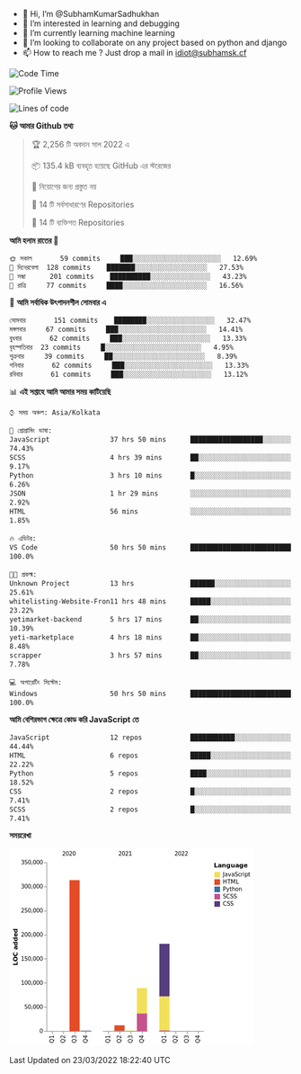 - 👋 Hi, I’m @SubhamKumarSadhukhan
- 👀 I’m interested in learning and debugging
- 🌱 I’m currently learning machine learning
- 💞️ I’m looking to collaborate on any project based on python and django
- 📫 How to reach me ?
      Just drop a mail in idiot@subhamsk.cf

<!---
SubhamKumarSadhukhan/SubhamKumarSadhukhan is a ✨ special ✨ repository because its `README.md` (this file) appears on your GitHub profile.
You can click the Preview link to take a look at your changes.
--->


<!--START_SECTION:waka-->
![Code Time](http://img.shields.io/badge/Code%20Time-320%20hrs%2035%20mins-blue)

![Profile Views](http://img.shields.io/badge/%E0%A6%AA%E0%A7%8D%E0%A6%B0%E0%A7%8B%E0%A6%AB%E0%A6%BE%E0%A6%87%E0%A6%B2%20%E0%A6%A6%E0%A6%B0%E0%A7%8D%E0%A6%B6%E0%A6%A8-0-blue)

![Lines of code](https://img.shields.io/badge/%E0%A6%B9%E0%A7%8D%E0%A6%AF%E0%A6%BE%E0%A6%B2%E0%A7%8B%20%E0%A6%93%E0%A6%AF%E0%A6%BC%E0%A6%BE%E0%A6%B0%E0%A7%8D%E0%A6%B2%E0%A7%8D%E0%A6%A1%20%E0%A6%A5%E0%A7%87%E0%A6%95%E0%A7%87%20%E0%A6%86%E0%A6%AE%E0%A6%BF%20%E0%A6%B2%E0%A6%BF%E0%A6%96%E0%A7%87%E0%A6%9B%E0%A6%BF-597%20Thousand%20%E0%A6%95%E0%A7%8B%E0%A6%A1%E0%A7%87%E0%A6%B0%20%E0%A6%B2%E0%A6%BE%E0%A6%87%E0%A6%A8-blue)

**🐱 আমার Github তথ্য** 

> 🏆 2,256 টি অবদান সাল 2022 এ
 > 
> 📦 135.4 kB ব্যবহৃত হয়েছে GitHub এর স্টরেজের 
 > 
> 🚫 নিয়োগের জন্য প্রস্তুত নয়
 > 
> 📜 14 টি সর্বসাধারণের Repositories 
 > 
> 🔑 14 টি ব্যক্তিগত Repositories  
 > 
**আমি হলাম রাতের 🦉** 

```text
🌞 সকাল       59 commits     ███░░░░░░░░░░░░░░░░░░░░░░   12.69% 
🌆 দিনেরবেলা  128 commits    ███████░░░░░░░░░░░░░░░░░░   27.53% 
🌃 সন্ধা      201 commits    ██████████░░░░░░░░░░░░░░░   43.23% 
🌙 রাত্রি     77 commits     ████░░░░░░░░░░░░░░░░░░░░░   16.56%

```
📅 **আমি সর্বাধিক উৎপাদনশীল সোমবার এ** 

```text
সোমবার       151 commits    ████████░░░░░░░░░░░░░░░░░   32.47% 
মঙ্গলবার     67 commits     ███░░░░░░░░░░░░░░░░░░░░░░   14.41% 
বুধবার       62 commits     ███░░░░░░░░░░░░░░░░░░░░░░   13.33% 
বৃহস্পতিবার  23 commits     █░░░░░░░░░░░░░░░░░░░░░░░░   4.95% 
শুক্রবার     39 commits     ██░░░░░░░░░░░░░░░░░░░░░░░   8.39% 
শনিবার       62 commits     ███░░░░░░░░░░░░░░░░░░░░░░   13.33% 
রবিবার       61 commits     ███░░░░░░░░░░░░░░░░░░░░░░   13.12%

```


📊 **এই সপ্তাহে আমি আমার সময় কাটিয়েছি** 

```text
⌚︎ সময় অঞ্চল: Asia/Kolkata

💬 প্রোগ্রামিং ভাষা: 
JavaScript               37 hrs 50 mins      ██████████████████░░░░░░░   74.43% 
SCSS                     4 hrs 39 mins       ██░░░░░░░░░░░░░░░░░░░░░░░   9.17% 
Python                   3 hrs 10 mins       █░░░░░░░░░░░░░░░░░░░░░░░░   6.26% 
JSON                     1 hr 29 mins        ░░░░░░░░░░░░░░░░░░░░░░░░░   2.92% 
HTML                     56 mins             ░░░░░░░░░░░░░░░░░░░░░░░░░   1.85%

🔥 এডিটর: 
VS Code                  50 hrs 50 mins      █████████████████████████   100.0%

🐱‍💻 প্রকল্ম: 
Unknown Project          13 hrs              ██████░░░░░░░░░░░░░░░░░░░   25.61% 
whitelisting-Website-Fron11 hrs 48 mins      █████░░░░░░░░░░░░░░░░░░░░   23.22% 
yetimarket-backend       5 hrs 17 mins       ██░░░░░░░░░░░░░░░░░░░░░░░   10.39% 
yeti-marketplace         4 hrs 18 mins       ██░░░░░░░░░░░░░░░░░░░░░░░   8.48% 
scrapper                 3 hrs 57 mins       ██░░░░░░░░░░░░░░░░░░░░░░░   7.78%

💻 অপারেটিং সিস্টেম: 
Windows                  50 hrs 50 mins      █████████████████████████   100.0%

```

**আমি বেশিরভাগ ক্ষেত্রে কোড করি JavaScript তে** 

```text
JavaScript               12 repos            ███████████░░░░░░░░░░░░░░   44.44% 
HTML                     6 repos             █████░░░░░░░░░░░░░░░░░░░░   22.22% 
Python                   5 repos             ████░░░░░░░░░░░░░░░░░░░░░   18.52% 
CSS                      2 repos             █░░░░░░░░░░░░░░░░░░░░░░░░   7.41% 
SCSS                     2 repos             █░░░░░░░░░░░░░░░░░░░░░░░░   7.41%

```


**সময়রেখা**

![Chart not found](https://raw.githubusercontent.com/SubhamKumarSadhukhan/SubhamKumarSadhukhan/main/charts/bar_graph.png) 


 Last Updated on 23/03/2022 18:22:40 UTC
<!--END_SECTION:waka-->
